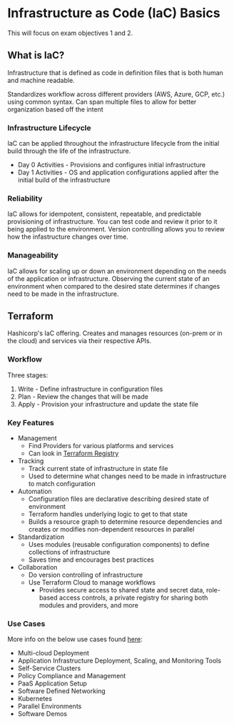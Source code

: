 # Infrastructure as Code (IaC) Basics

This will focus on exam objectives 1 and 2.

## What is IaC?

Infrastructure that is defined as code in definition files that is both human and machine readable.

Standardizes workflow across different providers (AWS, Azure, GCP, etc.) using common syntax. Can span multiple files to allow for better organization based off the intent

### Infrastructure Lifecycle

IaC can be applied throughout the infrastructure lifecycle from the initial build through the life of the infrastructure.
* Day 0 Activities - Provisions and configures initial infrastructure
* Day 1 Activities - OS and application configurations applied after the initial build of the infrastructure
 
### Reliability

IaC allows for idempotent, consistent, repeatable, and predictable provisioning of infrastructure. You can test code and review it prior to it being applied to the environment. Version controlling allows you to review how the infastructure changes over time.

### Manageability

IaC allows for scaling up or down an environment depending on the needs of the application or infrastructure. Observing the current state of an environment when compared to the desired state determines if changes need to be made in the infrastructure. 

## Terraform

Hashicorp's IaC offering. Creates and manages resources (on-prem or in the cloud) and services via their respective APIs.

### Workflow

Three stages:
1. Write - Define infrastructure in configuration files
2. Plan - Review the changes that will be made
3. Apply - Provision your infrastructure and update the state file

### Key Features

* Management
  * Find Providers for various platforms and services
  * Can look in [Terraform Registry](https://registry.terraform.io/)
* Tracking
  * Track current state of infrastructure in state file
  * Used to determine what changes need to be made in infrastructure to match configuration
* Automation
  * Configuration files are declarative describing desired state of environment
  * Terraform handles underlying logic to get to that state
  * Builds a resource graph to determine resource dependencies and creates or modifies non-dependent resources in parallel
* Standardization
  * Uses modules (reusable configuration components) to define collections of infrastructure
  * Saves time and encourages best practices
* Collaboration
  * Do version controlling of infrastructure
  * Use Terraform Cloud to manage workflows
    * Provides secure access to shared state and secret data, role-based access controls, a private registry for sharing both modules and providers, and more

### Use Cases

More info on the below use cases found [here](https://developer.hashicorp.com/terraform/intro/v1.1.x/use-cases):
* Multi-cloud Deployment
* Application Infrastructure Deployment, Scaling, and Monitoring Tools
* Self-Service Clusters
* Policy Compliance and Management
* PaaS Application Setup
* Software Defined Networking
* Kubernetes
* Parallel Environments
* Software Demos
